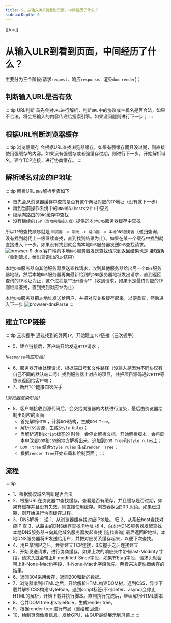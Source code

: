 ```yaml
---
title: 9、从输入ULR到看到页面，中间经历了什么？
sidebarDepth: 0
---
```

[[toc]]
# 从输入ULR到看到页面，中间经历了什么？
主要分为三个阶段(请求`request`、响应`response`、渲染`dom render`)；

## 判断输入URL是否有效
::: tip URL判断
首先会对`URL`进行解析，判断`URL`中的协议或主机名是否合法，如果不合法，将会把输入的内容传递给搜索引擎。如果没问题则进行下一步；
:::

## 根据URL判断浏览器缓存
::: tip 浏览器缓存
会根据URL查找浏览器缓存，如果有强缓存而且没过期，则直接使用强缓存的内容。如果没有强缓存或者强缓存过期，则进行下一步，开始解析域名，建立TCP连接，进行协商缓存。
:::
## 解析域名对应的IP地址
::: tip 解析URL
`DNS`解析步骤如下
- 首先会从浏览器缓存中查找是否有这个网址对应的`IP`地址（没有就下一步）
- 再到当前操作系统中的`DNS缓存(hosts文件)`中查找
- 继续向路由的`DNS`缓存中查找
- 没有继续向`ISP（当地网络接入商）`提供的本地`DNS`服务器缓存中查找

所以`IP`的查找顺序就是 `浏览器 -> 系统 -> 路由器 -> 本地DNS服务器`（递归查询，没有找到就代上一级继续查找，直到找到结果为止）。如果在某一个缓存中找到就直接进入下一步。如果没有找到就会向本地`DNS`服务器发送`DNS`查找请求。
<img :src="$withBase('/assets/browser-9-dns.png')" alt="browser-9-dns">
客户端向本地`DNS`服务器发送查找请求到返回结果也是 **`递归查询`**（收到请求，给出查询出的`IP`结果）

本地`DNS`服务器向其他服务器发送查找请求，收到其他服务器给出另一个`DNS`服务器地址，然后本地`DNS`服务器再向最新给到的`DNS`服务器地址发出请求，直到返回查询的`IP`地址为止，这个过程是**`迭代查询`**（收到请求，如果不是最终对应的`IP`则继续查找，直到找到对应`IP`为止）

本地`DNS`服务器把`IP`地址发送给用户，并把对应关系缓存起来，以便备查，然后进入下一步
<img :src="$withBase('/assets/browser-dnsParse.jpeg')" alt="browser-dnsParse">
:::

## 建立TCP链接
::: tip 三次握手
通过找到的外网`IP`，开始建立`TCP`链接（三次握手）

- 5、建立链接后，客户端开始发送`HTTP`请求；

*[`Response`响应阶段]*

- 6、服务器开始处理请求，根据端口号和文件路径（没输入是因为不同协议有自己不同的默认端口号）找到服务器上对应的项目，并把项目源码通过`HTTP`等协议返回给客户端；
- 7、断开`TCP`链接四次挥手

*[浏览器渲染阶段]*

- 8、客户端接收到源代码后，会交给浏览器的内核进行渲染，最后由浏览器绘制出对应的页面
  - 首先解析`HTML`，计算`DOM`结构，生成`DOM Tree`。
  - 解析`CSS`资源，生成`Style Rules`；
  - 当解析遇到`script`标签的 时候，会停止解析文档，开始解析脚本，会将脚本中改变`DOM`和`CSS`的地方解析出来，追加到`DOM Tree`和`style rules`上；
  - `DOM Ttree` 结合`Style rules` 生成`render  Tree`；
  - 根据`render Tree`开始布局和绘制页面；
:::

## 流程
::: tip
- 1、根据协议域名判断是否合法
- 2、根据URL在浏览器中查找缓存，查看是否有缓存，并且缓存是否过期，如果有缓存并且没有失效，则直接使用缓存。浏览器返回200 灰色。如果已过期，则开始进行协商缓存过程。
- 3、DNS解析：
    递   1、从浏览器缓存找对应IP地址。
    归   2、从系统host查找对应IP
    查   3、从路由的DNS缓存查找IP地址
    找   4、向本地DNS服务器发起查找
        本地DNS服务器->向其他域名服务器发起查找  (迭代查询)
        最后返回IP地址，本地DNS服务器将IP发送给用户，并把对应关系缓存起来，以便下次查找。
- 4、用户拿到IP之后，开始建立TCP连接，3次握手之后连接建立
- 5、开始发送请求，进行协商缓存，如果上次的响应头中带有last-Modinfy 字段，请求头就会带上If-modified-Since字段，如果有Etag字段，请求头就会带上If-None-Macth字段，If-None-Macth字段优先。两者来决定协商缓存的结果。
- 6、返回304采用缓存，返回200和新的数据。
- 7、浏览器拿到HTML之后，开始解析HTML构建DOM树，遇到CSS，异步下载并解析CSS构建styleRule。遇到script标签(不带defer、async)会停止HTML的解析，开始下载并执行脚本。直到执行完成后，继续解析HTML脚本
- 8、合并DOM tree 和styleRule，生成render tree。
- 9、根据render tree 进行布局（重绘和回流）
- 10、绘制页面像素信息，发给GPU，由GUP最终展示到屏幕上
:::